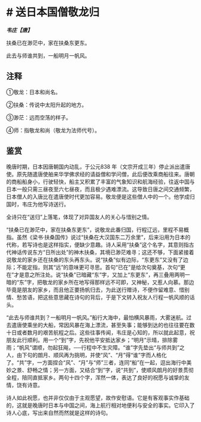 # # 送日本国僧敬龙归

***韦庄【唐】***

扶桑已在渺茫中，家在扶桑东更东。

此去与师谁共到，一船明月一帆风。

## 注释

①敬龙：日本和尚名。

②扶桑：传说中太阳升起的地方。

③渺茫：远而空荡的样子。

④师：指敬龙和尚（敬龙为法师代号）。

## 鉴赏

晚唐时期，日本因唐朝国内动乱，于公元838 年（文宗开成三年）停止派出遣唐使。原先随遣唐使舶来华学佛求经的请益僧和学问僧，此后便改乘商船往来。唐朝的商船船身小，行驶轻快，船主又积累了丰富的气象知识和航海经验，往返中国与日本一般只需三昼夜至六七昼夜，而且极少遇难漂流。这导致日唐之间交通频繁，日本僧人的入唐比在遣唐使时代更加容易。敬龙便是这些僧人中的一个。他学成归国时，韦庄为他写诗送行。

全诗只在“送归”上落笔，体现了对异国友人的关心与惜别之情。

“扶桑已在渺茫中，家在扶桑东更东”，说敬龙此番归国，行程辽远，里程不易概指。虽然《梁书·扶桑国传》说过“扶桑在大汉国东二万余里”，后来沿用为日本的代称，若写诗也是这样指实，便缺少意趣。诗人采用“扶桑”这个名字，其意则指古代神话传说东方“日所出处”的神木扶桑，其境已渺茫难寻；这还不够，下面紧接着说敬龙的家乡还在扶桑的东头再东头。说“扶桑”似有边际，“东更东”又没有了边际；不能定指，则其“远”的意味更可寻思。首句“已在”是给次句奠基，次句“更在”才是意之所注处。说“扶桑”已暗藏“东”字，又加上“东更东”，再三叠用两明一暗的“东”字，把敬龙的家乡所在地写得那样远不可即，又神秘，又惹人向慕。那边毕竟是朋友的家乡，而且他正要扬帆归去，为此送行赠诗，不便作留难意、惜别情、愁苦语，把这些意思藏在诗句的背后，于是下文转入祝友人行程一帆风顺的话头。

“此去与师谁共到？一船明月一帆风。”船行大海中，最怕横风暴雨，大雾迷航。过去遣唐使乘坐的大船，常因风暴在海上漂流，甚至失事；能够到达的也往往要在数十日或者数月的艰苦航程之后。这些往事传闻，韦庄是心知的，所以就此起意，祝朋友此行顺利。用一个“到”字，先祝他平安抵达家乡；“明月”示晴，排除雾雨；“帆风”谓顺，勿起狂飚，──行程中不生灾障。“谁”字先垫出“与师共到”之人，由下句的朗月、顺风再为挑明，并使“风”、“月”得“谁”字而人格化了。“共”字，一方面捏合“风”、“月”与“师”三者，连同“船”在一起，逗出海行中美妙之景、舒畅之情；另一方面，又结合“到”字，说“共到”，使顺风朗月的好景贯彻全程，陪同直抵家乡。两句十四个字，浑然一体，表达了良好的祝愿与诚挚的友情，饶有诗意。

诗人如此祝愿，也并非仅仅由于主观愿望，故作安慰语。它是有客观事实作基础的，这就是晚唐时日本与中国之间，海上航行相对地便利与安全的事实。它印入了诗人心底，写出来自然而然就是这样的诗句。
